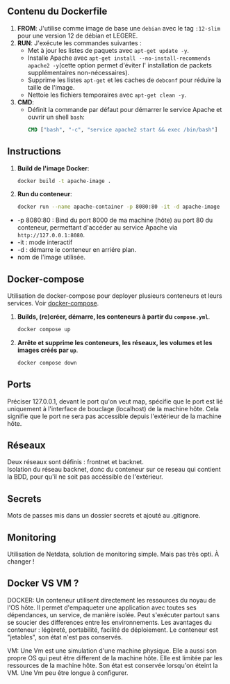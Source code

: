 ## Contenu du Dockerfile

1. **FROM**: J'utilise comme image de base une `debian` avec le tag `:12-slim` pour une version 12 de débian et LEGERE.
2. **RUN**:
   J'exécute les commandes suivantes :
    - Met à jour les listes de paquets avec `apt-get update -y`.
    - Installe Apache avec `apt-get install --no-install-recommends apache2 -y`(cette option permet d'éviter l'
      installation de packets supplémentaires non-nécessaires).
    - Supprime les listes `apt-get` et les caches de `debconf` pour réduire la taille de l'image.
    - Nettoie les fichiers temporaires avec `apt-get clean -y`.
3. **CMD**:
    - Définit la commande par défaut pour démarrer le service Apache et ouvrir un shell `bash`:
      ```dockerfile
      CMD ["bash", "-c", "service apache2 start && exec /bin/bash"]
      ```

## Instructions

1. **Build de l'image Docker**:
   ```sh
   docker build -t apache-image .

2. **Run du conteneur**:
   ```sh
   docker run --name apache-container -p 8080:80 -it -d apache-image

- -p 8080:80 : Bind du port 8000 de ma machine (hôte) au port 80 du conteneur, permettant d'accéder au service Apache
  via `http://127.0.0.1:8080`.
- -it : mode interactif
- -d : démarre le conteneur en arriére plan.
- nom de l'image utilisée.

## Docker-compose

Utilisation de docker-compose pour deployer plusieurs conteneurs et leurs services.
Voir [docker-compose](compose.yml).

1. **Builds, (re)créer, démarre, les conteneurs à partir du `compose.yml`**.
   ```sh
   docker compose up

2. **Arrête et supprime les conteneurs, les réseaux, les volumes et les images créés par `up`**.
   ```sh
   docker compose down

## Ports

Préciser 127.0.0.1, devant le port qu'on veut map, spécifie que le port est lié uniquement à l'interface de bouclage (localhost) de la machine hôte.
Cela signifie que le port ne sera pas accessible depuis l'extérieur de la machine hôte.

## Réseaux

Deux réseaux sont définis : frontnet et backnet.  
Isolation du réseau backnet, donc du conteneur sur ce reseau qui contient la BDD, pour qu'il ne soit pas accéssible de l'extérieur.

## Secrets

Mots de passes mis dans un dossier secrets et ajouté au .gitignore.

## Monitoring

Utilisation de Netdata, solution de monitoring simple. Mais pas très opti.
À changer !

## Docker VS VM ?

DOCKER:
Un conteneur utilisent directement les ressources du noyau de l'OS hôte.
Il permet d'empaqueter une application avec toutes ses dépendances, un service, de manière isolée. Peut s'exécuter partout sans se soucier des differences entre les environnements.
Les avantages du conteneur : légèreté, portabilité, facilité de déploiement.
Le conteneur est "jetables", son état n'est pas conservés.

VM:
Une Vm est une simulation d'une machine physique. Elle a aussi son propre OS qui peut être different de la machine hôte.
Elle est limitée par les ressources de la machine hôte. Son état est conservée lorsqu'on éteint la VM.
Une Vm peu être longue à configurer.
